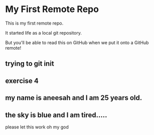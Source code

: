 # My First Remote Repo

This is my first remote repo.

It started life as a local git repository.

But you'll be able to read this on GitHub when we put it onto a GitHub remote!

## trying to git init 

## exercise 4

## my name is aneesah and I am 25 years old. 

## the sky is blue and I am tired.....

please let this work oh my god
